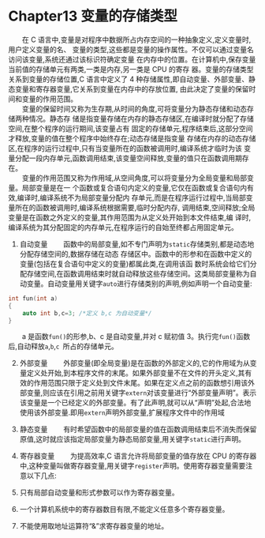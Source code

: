 # Chapter13 变量的存储类型

&emsp;&emsp;在 C 语言中,变量是对程序中数据所占内存空间的一种抽象定义,定义变量时,用户定义变量的名、 变量的类型,这些都是变量的操作属性。不仅可以通过变量名访问该变量,系统还通过该标识符确定变量 在内存中的位置。在计算机中,保存变量当前值的存储单元有两类,一类是内存,另一类是 CPU 的寄存 器。变量的存储类型关系到变量的存储位置,C 语言中定义了 4 种存储属性,即自动变量、外部变量、静态变量和寄存器变量,它关系到变量在内存中的存放位置, 由此决定了变量的保留时间和变量的作用范围。 <br>
&emsp;&emsp;变量的保留时间又称为生存期,从时间的角度,可将变量分为静态存储和动态存储两种情况。静态存 储是指变量存储在内存的静态存储区,在编译时就分配了存储空间,在整个程序的运行期间,该变量占有 固定的存储单元,程序结束后,这部分空间才释放,变量的值在整个程序中始终存在;动态存储是指变量 存储在内存的动态存储区,在程序的运行过程中,只有当变量所在的函数被调用时,编译系统才临时为该 变量分配一段内存单元,函数调用结束,该变量空间释放,变量的值只在函数调用期存在。 <br>
&emsp;&emsp;变量的作用范围又称为作用域,从空间角度,可以将变量分为全局变量和局部变量。局部变量是在一 个函数或复合语句内定义的变量,它仅在函数或复合语句内有效,编译时,编译系统不为局部变量分配内 存单元,而是在程序运行过程中,当局部变量所在的函数被调用时,编译系统根据需要,临时分配内存, 调用结束,空间释放;全局变量是在函数之外定义的变量,其作用范围为从定义处开始到本文件结束,编 译时,编译系统为其分配固定的内存单元,在程序运行的自始至终都占用固定单元。 <br>

1. 自动变量 
&emsp;&emsp;函数中的局部变量,如不专门声明为`static`存储类别,都是动态地分配存储空间的,数据存储在动态 存储区中。函数中的形参和在函数中定义的变量(包括在复合语句中定义的变量)都属此类,在调用该函 数时系统会给它们分配存储空间,在函数调用结束时就自动释放这些存储空间。这类局部变量称为自动变量。自动变量用关键字`auto`进行存储类别的声明,例如声明一个自动变量: 
```C
int fun(int a)
{
    auto int b,c=3; /*定义 b,c 为自动变量*/
}
```
&emsp;&emsp;a 是函数`fun()`的形参,b、c 是自动变量,并对 c 赋初值 3。执行完`fun()`函数后,自动释放`a`,`b`,`c `所占的存储单元。 

2. 外部变量 
&emsp;&emsp;外部变量(即全局变量)是在函数的外部定义的,它的作用域为从变量定义处开始,到本程序文件的末尾。如果外部变量不在文件的开头定义,其有效的作用范围只限于定义处到文件末尾。如果在定义点之前的函数想引用该外部变量,则应该在引用之前用关键字`extern`对该变量进行“外部变量声明”。表示该变量是一个已经定义的外部变量。有了此声明,就可以从“声明”处起,合法地使用该外部变量.即用`extern`声明外部变量,扩展程序文件中的作用域 

3. 静态变量 
&emsp;&emsp;有时希望函数中的局部变量的值在函数调用结束后不消失而保留原值,这时就应该指定局部变量为静态局部变量,用关键字`static`进行声明。 

4. 寄存器变量 
&emsp;&emsp;为提高效率,C 语言允许将局部变量的值存放在 CPU 的寄存器中,这种变量叫做寄存器变量,用关键字`register`声明。使用寄存器变量需要注意以下几点: 
1. 只有局部自动变量和形式参数可以作为寄存器变量。 
2. 一个计算机系统中的寄存器数目有限,不能定义任意多个寄存器变量。 
3. 不能使用取地址运算符“&”求寄存器变量的地址。